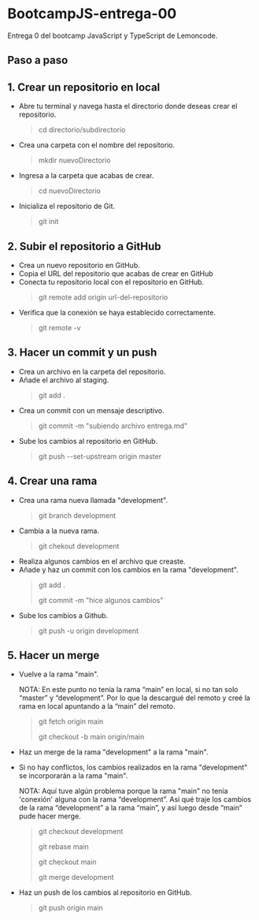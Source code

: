 # BootcampJS-entrega-00
Entrega 0 del bootcamp JavaScript y TypeScript de Lemoncode.
## Paso a paso

## 1. Crear un repositorio en local

- Abre tu terminal y navega hasta el directorio donde deseas crear el repositorio.
  > cd directorio/subdirectorio
- Crea una carpeta con el nombre del repositorio.
  > mkdir nuevoDirectorio
- Ingresa a la carpeta que acabas de crear.
  > cd nuevoDirectorio
- Inicializa el repositorio de Git.
  > git init

## 2. Subir el repositorio a GitHub

- Crea un nuevo repositorio en GitHub.
- Copia el URL del repositorio que acabas de crear en GitHub
- Conecta tu repositorio local con el repositorio en GitHub.
  > git remote add origin url-del-repositorio
- Verifica que la conexión se haya establecido correctamente.
  > git remote -v

## 3. Hacer un commit y un push

- Crea un archivo en la carpeta del repositorio.
- Añade el archivo al staging.
  > git add .
- Crea un commit con un mensaje descriptivo.
  > git commit -m "subiendo archivo entrega.md"
- Sube los cambios al repositorio en GitHub.
  > git push --set-upstream origin master

## 4. Crear una rama

- Crea una rama nueva llamada "development".
  > git branch development
- Cambia a la nueva rama.
  > git chekout development
- Realiza algunos cambios en el archivo que creaste.
- Añade y haz un commit con los cambios en la rama "development".
  > git add .
  >
  > git commit -m "hice algunos cambios"
- Sube los cambios a Github.
  > git push -u origin development

## 5. Hacer un merge

- Vuelve a la rama "main".

  NOTA: En este punto no tenía la rama “main” en local, si no tan solo “master” y “development”. Por lo que la descargué del remoto y creé la rama en local apuntando a la “main” del remoto.

  > git fetch origin main
  >
  > git checkout -b main origin/main

- Haz un merge de la rama "development" a la rama "main".
- Si no hay conflictos, los cambios realizados en la rama "development" se incorporarán a la rama "main".

  NOTA: Aquí tuve algún problema porque la rama "main" no tenía 'conexión' alguna con la rama “development”. Asi qué traje los cambios de la rama “development” a la rama “main”, y así luego desde “main” pude hacer merge.

  > git checkout development
  >
  > git rebase main
  >
  > git checkout main
  >
  > git merge development

- Haz un push de los cambios al repositorio en GitHub.
  > git push origin main
